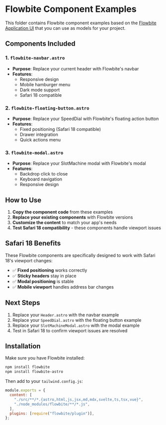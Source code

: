 # Flowbite Component Examples

This folder contains Flowbite component examples based on the [Flowbite Application UI](https://flowbite.com/application-ui/preview/) that you can use as models for your project.

## Components Included

### 1. `flowbite-navbar.astro`

- **Purpose**: Replace your current header with Flowbite's navbar
- **Features**:
  - Responsive design
  - Mobile hamburger menu
  - Dark mode support
  - Safari 18 compatible

### 2. `flowbite-floating-button.astro`

- **Purpose**: Replace your SpeedDial with Flowbite's floating action button
- **Features**:
  - Fixed positioning (Safari 18 compatible)
  - Drawer integration
  - Quick actions menu

### 3. `flowbite-modal.astro`

- **Purpose**: Replace your SlotMachine modal with Flowbite's modal
- **Features**:
  - Backdrop click to close
  - Keyboard navigation
  - Responsive design

## How to Use

1. **Copy the component code** from these examples
2. **Replace your existing components** with Flowbite versions
3. **Customize the content** to match your app's needs
4. **Test Safari 18 compatibility** - these components handle viewport issues

## Safari 18 Benefits

These Flowbite components are specifically designed to work with Safari 18's viewport changes:

- ✅ **Fixed positioning** works correctly
- ✅ **Sticky headers** stay in place
- ✅ **Modal positioning** is stable
- ✅ **Mobile viewport** handles address bar changes

## Next Steps

1. Replace your `Header.astro` with the navbar example
2. Replace your `SpeedDial.astro` with the floating button example
3. Replace your `SlotMachineModal.astro` with the modal example
4. Test in Safari 18 to confirm viewport issues are resolved

## Installation

Make sure you have Flowbite installed:

```bash
npm install flowbite
npm install flowbite-astro
```

Then add to your `tailwind.config.js`:

```javascript
module.exports = {
  content: [
    "./src/**/*.{astro,html,js,jsx,md,mdx,svelte,ts,tsx,vue}",
    "./node_modules/flowbite/**/*.js",
  ],
  plugins: [require("flowbite/plugin")],
};
```

